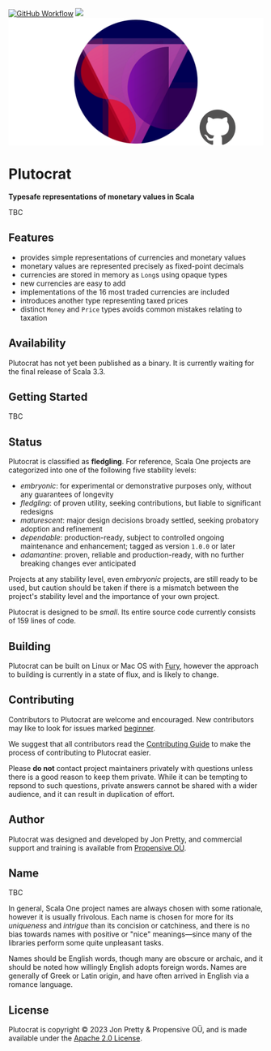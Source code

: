 [<img alt="GitHub Workflow" src="https://img.shields.io/github/actions/workflow/status/propensive/plutocrat/main.yml?style=for-the-badge" height="24">](https://github.com/propensive/plutocrat/actions)
[<img src="https://img.shields.io/discord/633198088311537684?color=8899f7&label=DISCORD&style=for-the-badge" height="24">](https://discord.gg/7b6mpF6Qcf)
<img src="/doc/images/github.png" valign="middle">

# Plutocrat

__Typesafe representations of monetary values in Scala__

TBC

## Features

- provides simple representations of currencies and monetary values
- monetary values are represented precisely as fixed-point decimals
- currencies are stored in memory as `Long`s using opaque types
- new currencies are easy to add
- implementations of the 16 most traded currencies are included
- introduces another type representing taxed prices
- distinct `Money` and `Price` types avoids common mistakes relating to taxation

## Availability

Plutocrat has not yet been published as a binary. It is currently waiting for the
final release of Scala 3.3.

## Getting Started

TBC



## Status

Plutocrat is classified as __fledgling__. For reference, Scala One projects are
categorized into one of the following five stability levels:

- _embryonic_: for experimental or demonstrative purposes only, without any guarantees of longevity
- _fledgling_: of proven utility, seeking contributions, but liable to significant redesigns
- _maturescent_: major design decisions broady settled, seeking probatory adoption and refinement
- _dependable_: production-ready, subject to controlled ongoing maintenance and enhancement; tagged as version `1.0.0` or later
- _adamantine_: proven, reliable and production-ready, with no further breaking changes ever anticipated

Projects at any stability level, even _embryonic_ projects, are still ready to
be used, but caution should be taken if there is a mismatch between the
project's stability level and the importance of your own project.

Plutocrat is designed to be _small_. Its entire source code currently consists
of 159 lines of code.

## Building

Plutocrat can be built on Linux or Mac OS with [Fury](/propensive/fury), however
the approach to building is currently in a state of flux, and is likely to
change.

## Contributing

Contributors to Plutocrat are welcome and encouraged. New contributors may like to look for issues marked
<a href="https://github.com/propensive/plutocrat/labels/beginner">beginner</a>.

We suggest that all contributors read the [Contributing Guide](/contributing.md) to make the process of
contributing to Plutocrat easier.

Please __do not__ contact project maintainers privately with questions unless
there is a good reason to keep them private. While it can be tempting to
repsond to such questions, private answers cannot be shared with a wider
audience, and it can result in duplication of effort.

## Author

Plutocrat was designed and developed by Jon Pretty, and commercial support and training is available from
[Propensive O&Uuml;](https://propensive.com/).



## Name

TBC

In general, Scala One project names are always chosen with some rationale, however it is usually
frivolous. Each name is chosen for more for its _uniqueness_ and _intrigue_ than its concision or
catchiness, and there is no bias towards names with positive or "nice" meanings—since many of the
libraries perform some quite unpleasant tasks.

Names should be English words, though many are obscure or archaic, and it should be noted how
willingly English adopts foreign words. Names are generally of Greek or Latin origin, and have
often arrived in English via a romance language.

## License

Plutocrat is copyright &copy; 2023 Jon Pretty & Propensive O&Uuml;, and is made available under the
[Apache 2.0 License](/license.md).
